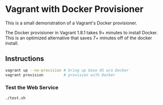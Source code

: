 # **Vagrant with Docker Provisioner**

This is a small demonstration of a Vagrant's Docker provisioner.  

The Docker provisioner in Vagrant 1.8.1 takes 9+ minutes to install Docker.  This is an optimized alternative that saves 7+ minutes off of the docker install.

## **Instructions**

```bash
vagrant up --no-provision # bring up base OS w/o Docker
vagrant provision         # provision with Docker
```

### **Test the Web Service**

```bash
./test.sh
```
